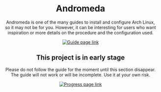 <div align="center">
	<h1>Andromeda</h1>
	<p>Andromeda is one of the many guides to install and configure Arch Linux, so it may not be for you. However, it can be interesting for users who want inspiration or more details on the procedure and the configuration used.
	</p>
	<p>
		<a href="https://chaosdynamix.github.io/Andromeda/">
			<img src="https://img.shields.io/badge/-Show the guide-brightgreen?style=for-the-badge" alt="Guide page link" />
		</a>
	</p>
</div>

<div align="center">
	<h2>This project is in early stage</h2>
	<p>Please do not  follow the guide for the moment until this section disappear. The guide will not work or will be incomplete. Use it at your own risk.
	</p>
	<p>
		<a href="https://github.com/ChaosDynamix/Andromeda/projects">
			<img src="https://img.shields.io/badge/-Show progress-orange?style=for-the-badge" alt="Progress page link" />
		</a>
	</p>
</div>
